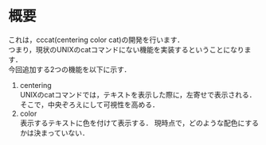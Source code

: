 # 概要
これは，cccat(centering color cat)の開発を行います．<br>
つまり，現状のUNIXのcatコマンドにない機能を実装するということになります．<br>
今回追加する2つの機能を以下に示す．

1. centering<br>
  UNIXのcatコマンドでは，テキストを表示した際に，左寄せで表示される．<br>
  そこで，中央ぞろえにして可視性を高める．
1. color<br>
  表示するテキストに色を付けて表示する．
  現時点で，どのような配色にするかは決まっていない．
